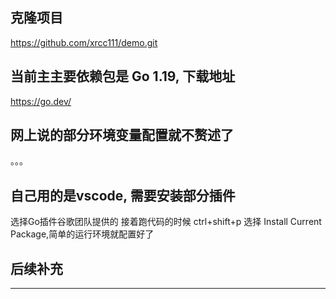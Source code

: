 ## 克隆项目
https://github.com/xrcc111/demo.git

## 当前主主要依赖包是 Go 1.19, 下载地址 
https://go.dev/

## 网上说的部分环境变量配置就不赘述了
。。。

## 自己用的是vscode, 需要安装部分插件
选择Go插件谷歌团队提供的
接着跑代码的时候 ctrl+shift+p  选择 Install Current Package,简单的运行环境就配置好了

## 后续补充
----
